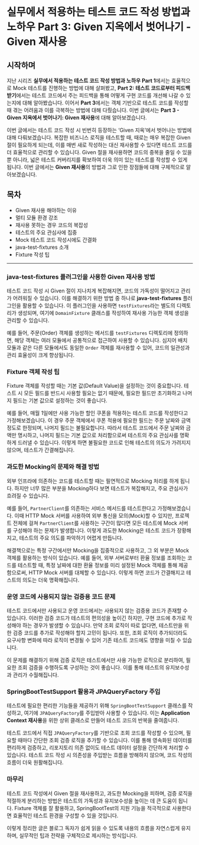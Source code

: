 # 실무에서 적용하는 테스트 코드 작성 방법과 노하우 Part 3: Given 지옥에서 벗어나기 - Given 재사용

## 시작하며

지난 시리즈 **실무에서 적용하는 테스트 코드 작성 방법과 노하우 Part 1**에서는 효율적으로 Mock 테스트를 진행하는 방법에 대해 살펴봤고, **Part 2: 테스트 코드로부터 피드백 받기**에서는 테스트 코드에서 주는 피드백을 통해 어떻게 구현 코드를 개선해 나갈 수 있는지에 대해 알아봤습니다. 이어서 **Part 3**에서는 객체 기반으로 테스트 코드를 작성할 때 겪는 어려움과 이를 극복하는 방법에 대해 다뤘습니다. 이번 글에서는 **Part 3 - Given 지옥에서 벗어나기: Given 재사용**에 대해 알아보겠습니다.

이번 글에서는 테스트 코드 작성 시 빈번히 등장하는 ‘Given 지옥’에서 벗어나는 방법에 대해 다뤄보겠습니다. 복잡한 비즈니스 로직을 테스트할 때, 때로는 매우 복잡한 Given 절이 필요하게 되는데, 이를 매번 새로 작성하는 대신 재사용할 수 있다면 테스트 코드를 더 효율적으로 관리할 수 있습니다. Given 절을 재사용하면 코드의 중복을 줄일 수 있을 뿐 아니라, 넓은 테스트 커버리지를 확보하여 더욱 의미 있는 테스트를 작성할 수 있게 됩니다. 이번 글에서는 **Given 재사용**의 방법과 그로 인한 장점들에 대해 구체적으로 알아보겠습니다.


## 목차 
* Given 재사용 해야하는 이유
* 멀티 모듈 환경 강조
* 재사용 못하는 경우 코드의 복잡성
* 테스트의 주요 관심사에 집중
* Mock 테스트 코드 작성시에도 간결화
* java-test-fixtures 소개
* Fixture 작성 팁

---------

### java-test-fixtures 플러그인을 사용한 Given 재사용 방법

테스트 코드 작성 시 Given 절이 지나치게 복잡해지면, 코드의 가독성이 떨어지고 관리가 어려워질 수 있습니다. 이를 해결하기 위한 방법 중 하나로 **java-test-fixtures** 플러그인을 활용할 수 있습니다. 이 플러그인을 사용하면 `testFixtures`라는 별도의 디렉토리가 생성되며, 여기에 `DomainFixture` 클래스를 작성하여 재사용 가능한 객체 생성을 관리할 수 있습니다.

예를 들어, 주문(Order) 객체를 생성하는 메서드를 `testFixtures` 디렉토리에 정의하면, 해당 객체는 여러 모듈에서 공통적으로 접근하여 사용할 수 있습니다. 심지어 배치 모듈과 같은 다른 모듈에서도 동일한 `Order` 객체를 재사용할 수 있어, 코드의 일관성과 관리 효율성이 크게 향상됩니다.


### Fixture 객체 작성 팁

Fixture 객체를 작성할 때는 기본 값(Default Value)을 설정하는 것이 중요합니다. 테스트 시 모든 필드를 반드시 사용할 필요는 없기 때문에, 필요한 필드만 초기화하고 나머지 필드는 기본 값으로 설정하는 것이 좋습니다.

예를 들어, 매월 1일에만 사용 가능한 할인 쿠폰을 적용하는 테스트 코드를 작성한다고 가정해보겠습니다. 이 경우 주문 객체에서 쿠폰 적용에 필요한 필드는 주문 날짜와 금액 정도로 한정되며, 나머지 필드는 불필요합니다. 따라서 테스트 코드에서 주문 날짜와 금액만 명시하고, 나머지 필드는 기본 값으로 처리함으로써 테스트의 주요 관심사를 명확하게 드러낼 수 있습니다. 이렇게 하면 불필요한 코드로 인해 테스트의 의도가 가려지지 않으며, 테스트가 간결해집니다.


### 과도한 Mocking의 문제와 해결 방법

외부 인프라에 의존하는 코드를 테스트할 때는 필연적으로 Mocking 처리를 하게 됩니다. 하지만 너무 많은 부분을 Mocking하다 보면 테스트가 복잡해지고, 주요 관심사가 흐려질 수 있습니다.

예를 들어, `PartnerClient`를 의존하는 서비스 메서드를 테스트한다고 가정해보겠습니다. 이때 HTTP Mock 서버를 사용하여 외부 통신을 모의(Mock)할 수 있지만, 프로젝트 전체에 걸쳐 `PartnerClient`를 사용하는 구간이 많다면 모든 테스트에 Mock 서버를 구성해야 하는 문제가 발생합니다. 이렇게 과도한 Mocking은 테스트 코드가 장황해지고, 테스트의 주요 의도를 파악하기 어렵게 만듭니다.

해결책으로는 특정 구간에서만 Mocking을 집중적으로 사용하고, 그 외 부분은 Mock 객체를 활용하는 방식이 있습니다. 예를 들어, 외부 서버로부터 환율 정보를 조회하는 코드를 테스트할 때, 특정 날짜에 대한 환율 정보를 미리 설정된 Mock 객체를 통해 제공함으로써, HTTP Mock 서버를 대체할 수 있습니다. 이렇게 하면 코드가 간결해지고 테스트의 의도는 더욱 명확해집니다.


### 운영 코드에 사용되지 않는 검증용 코드 문제

테스트 코드에서만 사용되고 운영 코드에서는 사용되지 않는 검증용 코드가 존재할 수 있습니다. 이러한 검증 코드가 테스트의 편의성을 높이긴 하지만, 구현 코드에 추가로 작성해야 하는 경우가 발생할 수 있습니다. 만약 조회 로직이 따로 없다면, 테스트만을 위한 검증 코드를 추가로 작성해야 할지 고민이 됩니다. 또한, 조회 로직이 추가되더라도 요구사항 변화에 따라 로직이 변경될 수 있어 기존 테스트 코드에도 영향을 미칠 수 있습니다.

이 문제를 해결하기 위해 검증 로직은 테스트에서만 사용 가능한 로직으로 분리하여, 필요한 조회 검증을 수행하도록 구성하는 것이 좋습니다. 이를 통해 테스트의 유지보수성과 관리가 수월해집니다.


### SpringBootTestSupport 활용과 JPAQueryFactory 주입

테스트에 필요한 편리한 기능들을 제공하기 위해 `SpringBootTestSupport` 클래스를 작성하고, 여기에 `JPAQueryFactory`를 주입받아 사용할 수 있습니다. 이는 **Application Context 재사용**을 위한 상위 클래스로 만들어 테스트 코드의 반복을 줄여줍니다.

테스트 코드에서 직접 `JPAQueryFactory`를 기반으로 조회 코드를 작성할 수 있으며, 필요할 때마다 간단한 조회 검증 로직을 추가할 수 있습니다. 이를 통해 영속화된 데이터를 편리하게 검증하고, 리포지토리 의존 없이도 테스트 데이터 설정을 간단하게 처리할 수 있습니다. 테스트 코드 작성 시 의존성을 주입받는 흐름을 방해하지 않으며, 코드 작성의 흐름이 더욱 원활해집니다.


### 마무리

테스트 코드 작성에서 Given 절을 재사용하고, 과도한 Mocking을 피하며, 검증 로직을 적절하게 분리하는 방법은 테스트의 가독성과 유지보수성을 높이는 데 큰 도움이 됩니다. Fixture 객체를 잘 활용하고, SpringBootTest의 지원 기능을 적극적으로 사용한다면 효율적인 테스트 환경을 구성할 수 있을 것입니다.


이렇게 정리한 글은 블로그 독자가 쉽게 읽을 수 있도록 내용의 흐름을 자연스럽게 유지하며, 실무적인 팁과 전략을 구체적으로 제시하는 방식입니다.